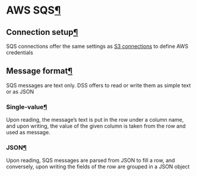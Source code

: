 AWS SQS[¶](#aws-sqs "Permalink to this heading")
================================================



Connection setup[¶](#connection-setup "Permalink to this heading")
------------------------------------------------------------------


SQS connections offer the same settings as [S3 connections](../connecting/s3.html) to define AWS credentials




Message format[¶](#message-format "Permalink to this heading")
--------------------------------------------------------------


SQS messages are text only. DSS offers to read or write them as simple text or as JSON



### Single\-value[¶](#single-value "Permalink to this heading")


Upon reading, the message’s text is put in the row under a column name, and upon writing, the value of the given column is taken from the row and used as message.




### JSON[¶](#json "Permalink to this heading")


Upon reading, SQS messages are parsed from JSON to fill a row, and conversely, upon writing the fields of the row are grouped in a JSON object
